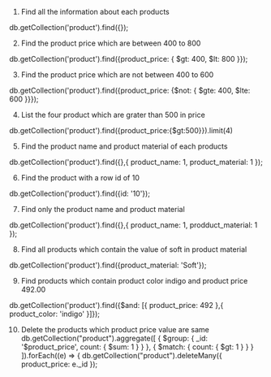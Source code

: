 1) Find all the information about each products

db.getCollection('product').find({});

2) Find the product price which are between 400 to 800

db.getCollection('product').find({product_price: { $gt: 400, $lt: 800 }});

3) Find the product price which are not between 400 to 600

db.getCollection('product').find({product_price: {$not: { $gte: 400, $lte: 600 }}});

4) List the four product which are grater than 500 in price

db.getCollection('product').find({product_price:{$gt:500}}).limit(4)

5) Find the product name and product material of each products

db.getCollection('product').find({},{ product_name: 1, product_material: 1 });

6) Find the product with a row id of 10

db.getCollection('product').find({id: '10'});

7) Find only the product name and product material

db.getCollection('product').find({},{ product_name: 1, prodduct_material: 1 });

8) Find all products which contain the value of soft in product material

db.getCollection('product').find({product_material: 'Soft'});

9) Find products which contain product color indigo and product price 492.00

db.getCollection('product').find({$and: [{ product_price: 492 },{ product_color: 'indigo' }]});

10) Delete the products which product price value are same
db.getCollection("product").aggregate([
{
$group: {
_id: '$product_price',
count: { $sum: 1 }
}
},
{
$match: {
count: { $gt: 1 }
}
}
]).forEach((e) => {
db.getCollection("product").deleteMany({ product_price: e._id });
